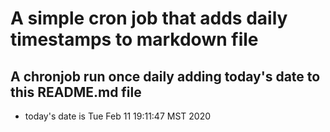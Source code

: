A simple cron job that adds daily timestamps to markdown file
============================================================
## A chronjob run once daily adding today's date to this README.md file
* today's date is Tue Feb 11 19:11:47 MST 2020
